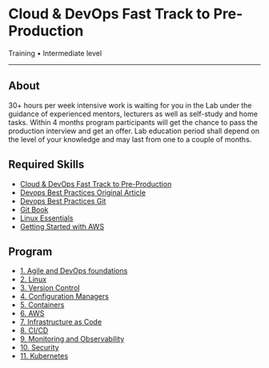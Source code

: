# Cloud & DevOps Fast Track to Pre-Production
Training • Intermediate level
___

## About

30+ hours per week intensive work is waiting for you in the Lab under the guidance of experienced mentors, lecturers as well as self-study and home tasks. Within 4 months program participants will get the chance to pass the production interview and get an offer. Lab education period shall depend on the level of your knowledge and may last from one to a couple of months.

## Required Skills
- [Cloud & DevOps Fast Track to Pre-Production](https://training.epam.com/#!/Training/3064?lang=en)
- [Devops Best Practices Original Article](https://wade.be/development/2017/11/05/devops-best-practices.html)
- [Devops Best Practices Git](https://gist.github.com/jpswade/4135841363e72ece8086146bd7bb5d91)
- [Git Book](https://git-scm.com/book/en/v2)
- [Linux Essentials](https://learning.lpi.org/en/learning-materials/010-160/)
- [Getting Started with AWS](https://aws.amazon.com/getting-started/?nc1=h_ls)

## Program

- [1. Agile and DevOps foundations](https://github.com/zhekazuev/epam-devops-preproduction/tree/main/1-agile-and-devops)
- [2. Linux](https://github.com/zhekazuev/epam-devops-preproduction/tree/main/2-linux)
- [3. Version Control](hhttps://github.com/zhekazuev/epam-devops-preproduction/tree/main/3-vcs)
- [4. Configuration Managers](https://github.com/zhekazuev/epam-devops-preproduction/tree/main/4-configuration-managers)
- [5. Containers](https://github.com/zhekazuev/epam-devops-preproduction/tree/main/5-containers)
- [6. AWS](https://github.com/zhekazuev/epam-devops-preproduction/tree/main/6-aws)
- [7. Infrastructure as Code](https://github.com/zhekazuev/epam-devops-preproduction/tree/main/7-iac)
- [8. CI/CD](https://github.com/zhekazuev/epam-devops-preproduction/tree/main/8-ci-cd)
- [9. Monitoring and Observability](https://github.com/zhekazuev/epam-devops-preproduction/tree/main/9-monitoring)
- [10. Security](https://github.com/zhekazuev/epam-devops-preproduction/tree/main/10-security)
- [11. Kubernetes](https://github.com/zhekazuev/epam-devops-preproduction/tree/main/11-kubernetes)
